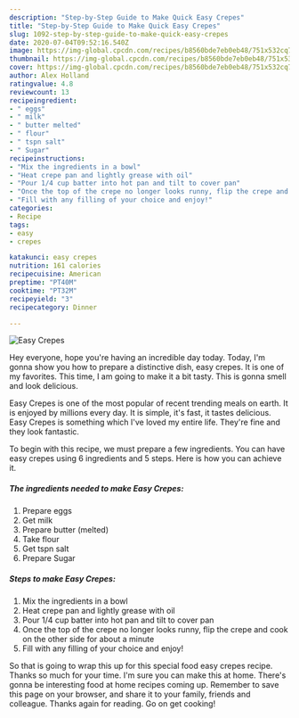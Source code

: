 ```yaml
---
description: "Step-by-Step Guide to Make Quick Easy Crepes"
title: "Step-by-Step Guide to Make Quick Easy Crepes"
slug: 1092-step-by-step-guide-to-make-quick-easy-crepes
date: 2020-07-04T09:52:16.540Z
image: https://img-global.cpcdn.com/recipes/b8560bde7eb0eb48/751x532cq70/easy-crepes-recipe-main-photo.jpg
thumbnail: https://img-global.cpcdn.com/recipes/b8560bde7eb0eb48/751x532cq70/easy-crepes-recipe-main-photo.jpg
cover: https://img-global.cpcdn.com/recipes/b8560bde7eb0eb48/751x532cq70/easy-crepes-recipe-main-photo.jpg
author: Alex Holland
ratingvalue: 4.8
reviewcount: 13
recipeingredient:
- " eggs"
- " milk"
- " butter melted"
- " flour"
- " tspn salt"
- " Sugar"
recipeinstructions:
- "Mix the ingredients in a bowl"
- "Heat crepe pan and lightly grease with oil"
- "Pour 1/4 cup batter into hot pan and tilt to cover pan"
- "Once the top of the crepe no longer looks runny, flip the crepe and cook on the other side for about a minute"
- "Fill with any filling of your choice and enjoy!"
categories:
- Recipe
tags:
- easy
- crepes

katakunci: easy crepes 
nutrition: 161 calories
recipecuisine: American
preptime: "PT40M"
cooktime: "PT32M"
recipeyield: "3"
recipecategory: Dinner

---
```



![Easy Crepes](https://img-global.cpcdn.com/recipes/b8560bde7eb0eb48/751x532cq70/easy-crepes-recipe-main-photo.jpg)

Hey everyone, hope you're having an incredible day today. Today, I'm gonna show you how to prepare a distinctive dish, easy crepes. It is one of my favorites. This time, I am going to make it a bit tasty. This is gonna smell and look delicious.

Easy Crepes is one of the most popular of recent trending meals on earth. It is enjoyed by millions every day. It is simple, it's fast, it tastes delicious. Easy Crepes is something which I've loved my entire life. They're fine and they look fantastic.




To begin with this recipe, we must prepare a few ingredients. You can have easy crepes using 6 ingredients and 5 steps. Here is how you can achieve it.

<!--inarticleads1-->

##### The ingredients needed to make Easy Crepes:

1. Prepare  eggs
1. Get  milk
1. Prepare  butter (melted)
1. Take  flour
1. Get  tspn salt
1. Prepare  Sugar




<!--inarticleads2-->

##### Steps to make Easy Crepes:

1. Mix the ingredients in a bowl
1. Heat crepe pan and lightly grease with oil
1. Pour 1/4 cup batter into hot pan and tilt to cover pan
1. Once the top of the crepe no longer looks runny, flip the crepe and cook on the other side for about a minute
1. Fill with any filling of your choice and enjoy!




So that is going to wrap this up for this special food easy crepes recipe. Thanks so much for your time. I'm sure you can make this at home. There's gonna be interesting food at home recipes coming up. Remember to save this page on your browser, and share it to your family, friends and colleague. Thanks again for reading. Go on get cooking!
